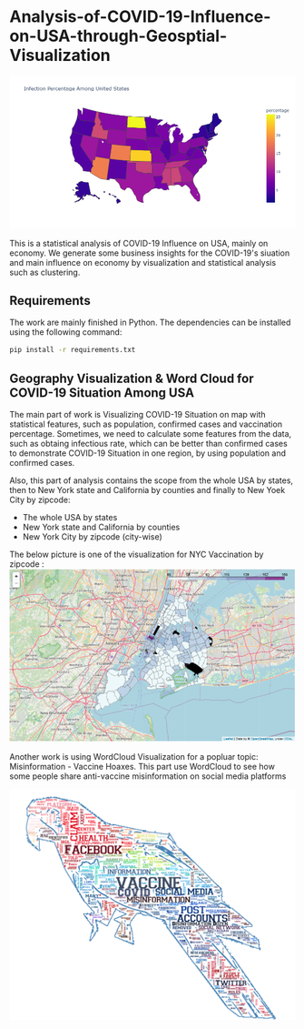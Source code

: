 # Analysis-of-COVID-19-Influence-on-USA-through-Geosptial-Visualization

![Infectious Rate Among USA by State](USA_Analysis/infectious_rate.png "Infectious Rate")

This is a statistical analysis of COVID-19 Influence on USA, mainly on economy. We generate some business insights for the COVID-19's siuation and main influence on economy by visualization and statistical analysis such as clustering.

## Requirements
The work are mainly finished in Python. The dependencies can be installed using the following command:
```bash
pip install -r requirements.txt
```
## Geography Visualization & Word Cloud for COVID-19 Situation Among USA
The main part of work is Visualizing COVID-19 Situation on map with statistical features, such as population, confirmed cases and vaccination percentage. Sometimes, we need to calculate some features from the data, such as obtaing infectious rate, which can be better than confirmed cases to demonstrate COVID-19 Situation in one region, by using population and confirmed cases. 

Also, this part of analysis contains the scope from the whole USA by states, then to New York state and California by counties and finally to New Yoek City by zipcode:
- The whole USA by states
- New York state and California by counties
- New York City by zipcode (city-wise)

The below picture is one of the visualization for NYC Vaccination by zipcode : 
![NYC Vaccination](New_York_City_Analysis/NYC_vaccine.png "NYC Vaccination")

Another work is using WordCloud Visualization for a popluar topic: Misinformation - Vaccine Hoaxes. This part use WordCloud to see how some people share anti-vaccine misinformation on social media platforms

![Misinformation of Vaccine Hoaxes](WordCloud/wordCloudVaccineHoaxes_Misinformation.png "Misinformation - Vaccine Hoaxes")

